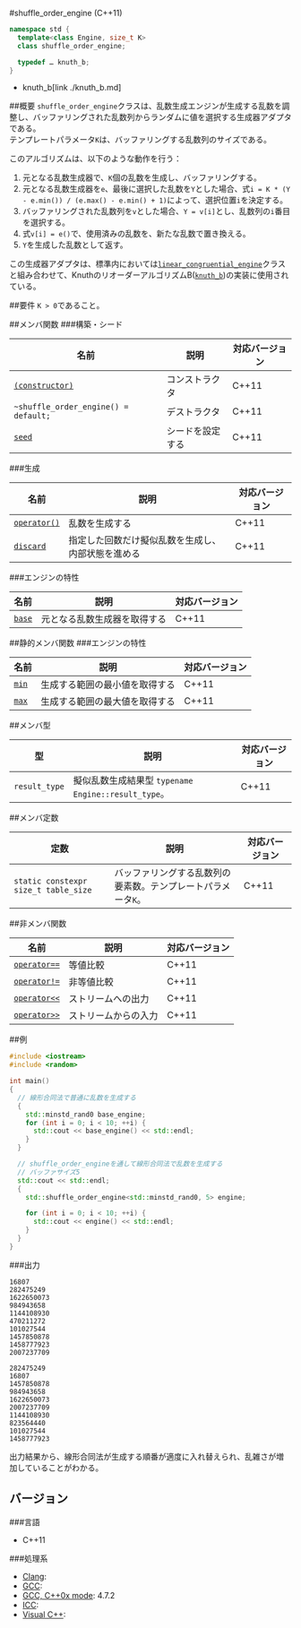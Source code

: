 #shuffle_order_engine (C++11)
```cpp
namespace std {
  template<class Engine, size_t K>
  class shuffle_order_engine;

  typedef … knuth_b;
}
```
* knuth_b[link ./knuth_b.md]

##概要
`shuffle_order_engine`クラスは、乱数生成エンジンが生成する乱数を調整し、バッファリングされた乱数列からランダムに値を選択する生成器アダプタである。  
テンプレートパラメータ`K`は、バッファリングする乱数列のサイズである。  


このアルゴリズムは、以下のような動作を行う：

1. 元となる乱数生成器で、`K`個の乱数を生成し、バッファリングする。
2. 元となる乱数生成器を`e`、最後に選択した乱数を`Y`とした場合、式`i = K * (Y - e.min()) / (e.max() - e.min() + 1)`によって、選択位置`i`を決定する。
3. バッファリングされた乱数列を`v`とした場合、`Y = v[i]`とし、乱数列の`i`番目を選択する。
4. 式`v[i] = e()`で、使用済みの乱数を、新たな乱数で置き換える。
5. `Y`を生成した乱数として返す。


この生成器アダプタは、標準内においては[`linear_congruential_engine`](./linear_congruential_engine.md)クラスと組み合わせて、KnuthのリオーダーアルゴリズムB([`knuth_b`](./knuth_b.md))の実装に使用されている。


##要件
`K > 0`であること。


##メンバ関数
###構築・シード

| 名前 | 説明 | 対応バージョン |
|-------------------------------------------------------------------|------------------|-------|
| [`(constructor)`](./shuffle_order_engine/op_constructor.md)       | コンストラクタ   | C++11 |
| `~shuffle_order_engine() = default;`                              | デストラクタ     | C++11 |
| [`seed`](./shuffle_order_engine/seed.md)                          | シードを設定する | C++11 |


###生成

| 名前 | 説明 | 対応バージョン |
|---------------------------------------------------|--------------------|-------|
| [`operator()`](./shuffle_order_engine/op_call.md) | 乱数を生成する | C++11 |
| [`discard`](./shuffle_order_engine/discard.md)    | 指定した回数だけ擬似乱数を生成し、内部状態を進める | C++11 |


###エンジンの特性

| 名前 | 説明 | 対応バージョン |
|------------------------------------------|------------------------------|-------|
| [`base`](./shuffle_order_engine/base.md) | 元となる乱数生成器を取得する | C++11 |


##静的メンバ関数
###エンジンの特性

| 名前 | 説明 | 対応バージョン |
|----------------------------------------------|--------------------------------|-------|
| [`min`](./shuffle_order_engine/min.md) | 生成する範囲の最小値を取得する | C++11 |
| [`max`](./shuffle_order_engine/max.md) | 生成する範囲の最大値を取得する | C++11 |


##メンバ型

| 型 | 説明 | 対応バージョン |
|---------------|-------------------|-------|
| `result_type` | 擬似乱数生成結果型 `typename Engine::result_type`。 | C++11 |


##メンバ定数

| 定数 | 説明 | 対応バージョン |
|---------------|-------------------|-------|
| `static constexpr size_t table_size` | バッファリングする乱数列の要素数。テンプレートパラメータ`K`。 | C++11 |


##非メンバ関数

| 名前 | 説明 | 対応バージョン |
|--------------------------------------------------------------|----------------------|-------|
| [`operator==`](./shuffle_order_engine/op_equal.md)     | 等値比較             | C++11 |
| [`operator!=`](./shuffle_order_engine/op_not_equal.md) | 非等値比較           | C++11 |
| [`operator<<`](./shuffle_order_engine/op_ostream.md)   | ストリームへの出力   | C++11 |
| [`operator>>`](./shuffle_order_engine/op_istream.md)   | ストリームからの入力 | C++11 |


##例
```cpp
#include <iostream>
#include <random>

int main()
{
  // 線形合同法で普通に乱数を生成する
  {
    std::minstd_rand0 base_engine;
    for (int i = 0; i < 10; ++i) {
      std::cout << base_engine() << std::endl;
    }
  }

  // shuffle_order_engineを通して線形合同法で乱数を生成する
  // バッファサイズ5
  std::cout << std::endl;
  {
    std::shuffle_order_engine<std::minstd_rand0, 5> engine;

    for (int i = 0; i < 10; ++i) {
      std::cout << engine() << std::endl;
    }
  }
}
```

###出力
```
16807
282475249
1622650073
984943658
1144108930
470211272
101027544
1457850878
1458777923
2007237709

282475249
16807
1457850878
984943658
1622650073
2007237709
1144108930
823564440
101027544
1458777923
```

出力結果から、線形合同法が生成する順番が適度に入れ替えられ、乱雑さが増加していることがわかる。


## バージョン
###言語
- C++11

###処理系
- [Clang](/implementation.md#clang): 
- [GCC](/implementation.md#gcc): 
- [GCC, C++0x mode](/implementation.md#gcc): 4.7.2
- [ICC](/implementation.md#icc): 
- [Visual C++](/implementation.md#visual_cpp): 

